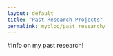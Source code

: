 ```yaml
---
layout: default
title: "Past Research Projects"
permalink: myblog/past_research/
---
```


#Info on my past research!
